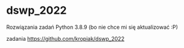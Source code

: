 # dswp_2022
Rozwiązania zadań
Python 3.8.9 (bo nie chce mi się aktualizować :P)

zadania https://github.com/kropiak/dswp_2022
